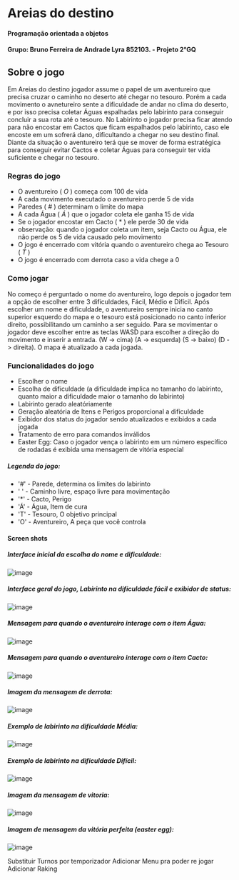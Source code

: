 # Areias do destino
#### Programação orientada a objetos
#### Grupo: Bruno Ferreira de Andrade Lyra 852103. - Projeto 2°GQ 

## Sobre o jogo
 Em Areias do destino jogador assume o papel de um aventureiro que precisa cruzar o caminho no deserto até chegar no tesouro. Porém a cada movimento o avnetureiro sente a dificuldade de andar no clima do deserto, e por isso precisa coletar Águas espalhadas pelo labirinto para conseguir concluir a sua rota até o tesouro. No Labirinto o jogador precisa ficar atendo para não encostar em Cactos que ficam espalhados pelo labirinto, caso ele encoste em um sofrerá dano, dificultando a chegar no seu destino final. Diante da situação o aventureiro terá que se mover de forma estratégica para conseguir evitar Cactos e coletar Águas para conseguir ter vida suficiente e chegar no tesouro.
 ### Regras do jogo 
- O aventureiro ( *O* ) começa com 100 de vida
- A cada movimento executado o aventureiro perde 5 de vida
- Paredes ( *#* ) determinam o limite do mapa
- A cada Água ( *Á* ) que o jogador coleta ele ganha 15 de vida
- Se o jogador encostar em Cacto ( * ) ele perde 30 de vida
- observação: quando o jogador coleta um item, seja Cacto ou Água, ele não perde os 5 de vida causado pelo movimento
- O jogo é encerrado com vitória quando o aventureiro chega ao Tesouro ( *T* )
- O jogo é encerrado com derrota caso a vida chege a 0
### Como jogar
No começo é perguntado o nome do aventureiro, logo depois o jogador tem a opção de escolher entre 3 dificuldades, Fácil, Médio e Difícil. Após escolher um nome e dificuldade, o aventureiro sempre inicia no canto superior esquerdo do mapa e o tesouro está posicionado no canto inferior direito, possibilitando um caminho a ser seguido. Para se movimentar o jogador deve escolher entre as teclas WASD para escolher a direção do movimento e inserir a entrada. (W -> cima) (A -> esquerda) (S -> baixo) (D -> direita). O mapa é atualizado a cada jogada.
### Funcionalidades do jogo
- Escolher o nome
- Escolha de dificuldade (a dificuldade implica no tamanho do labirinto, quanto maior a dificuldade maior o tamanho do labirinto)
- Labirinto gerado aleatóriamente 
- Geração aleatória de Itens e Perigos proporcional a dificuldade
- Exibidor dos status do jogador sendo atualizados e exibidos a cada jogada
- Tratamento de erro para comandos inválidos
- Easter Egg: Caso o jogador vença o labirinto em um número específico de rodadas é exibida uma mensagem de vitória especial
##### Legenda do jogo:
- '#' - Parede, determina os limites do labirinto
- ' ' - Caminho livre, espaço livre para movimentação
- '*' - Cacto, Perigo
- 'Á' - Água, Item de cura
- 'T' - Tesouro, O objetivo principal
- 'O' - Aventureiro, A peça que você controla 


#### Screen shots
##### Interface inicial da escolha do nome e dificuldade:

![image](https://github.com/user-attachments/assets/1b6d4977-34bf-43a7-a251-b5f168448745)

##### Interface geral do jogo, Labirinto na dificuldade fácil e exibidor de status:

![image](https://github.com/user-attachments/assets/c86e5292-fb2a-4506-aa18-1805da9eaf5c)

##### Mensagem para quando o aventureiro interage com o item Água:

![image](https://github.com/user-attachments/assets/458d9914-df46-4f8e-a917-c737d3e8106b)

##### Mensagem para quando o aventureiro interage com o item Cacto:

![image](https://github.com/user-attachments/assets/87f3e570-358b-49c5-a243-504657f28e15)

##### Imagem da mensagem de derrota:

![image](https://github.com/user-attachments/assets/536809ba-4951-4db0-916f-55afc5c64a25)

##### Exemplo de labirinto na dificuldade Média:

![image](https://github.com/user-attachments/assets/cf771bc9-29b1-4bd2-9fc0-355b15bb8c5d)

##### Exemplo de labirinto na dificuldade Difícil:

![image](https://github.com/user-attachments/assets/6e730b7d-43fa-4905-88da-efd1fb7ed01c)

##### Imagem da mensagem de vitoria:

![image](https://github.com/user-attachments/assets/41a6df18-2f0f-4d95-8daf-38e6d8b76ebf)

##### Imagem de mensagem da vitória perfeita (easter egg):

![image](https://github.com/user-attachments/assets/be767ff4-7d7b-4793-9834-adcb2ed9cfc5)

Substituir Turnos por temporizador
Adicionar Menu pra poder re jogar
Adicionar Raking




